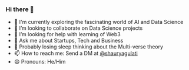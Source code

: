 ### Hi there 👋

- 🔭 I'm currently exploring the fascinating world of AI and Data Science
- 👯 I’m looking to collaborate on Data Science projects
- 🤔 I’m looking for help with learning of Web3
- 💬 Ask me about Startups, Tech and Business
- 🌙 Probably losing sleep thinking about the Multi-verse theory
- 📫 How to reach me: Send a DM at [@shauryagulati](https://www.linkedin.com/in/shauryagulati)
- 😄 Pronouns: He/Him
